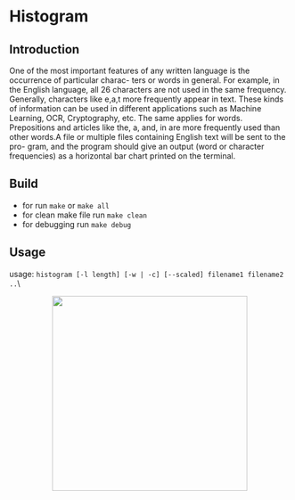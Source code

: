 # Histogram
## Introduction
One of the most important features of any written language is the occurrence of particular charac-
ters or words in general. For example, in the English language, all 26 characters are not used in
the same frequency. Generally, characters like e,a,t more frequently appear in text. These kinds of
information can be used in different applications such as Machine Learning, OCR, Cryptography,
etc. The same applies for words. Prepositions and articles like the, a, and, in are more frequently
used than other words.A file or multiple files containing English text will be sent to the pro-
gram, and the program should give an output (word or character frequencies) as a horizontal bar
chart printed on the terminal.

## Build

- for run `make` or `make all`
- for clean make file run `make clean`
- for debugging run `make debug`

## Usage

usage: `histogram [-l length] [-w | -c] [--scaled] filename1 filename2 ..`\

<p align="center">
  <img src="https://user-images.githubusercontent.com" width="350"/>
  
</p>

